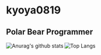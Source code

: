 # kyoya0819

## Polar Bear Programmer

<a href="https://github.com/anuraghazra/github-readme-stats">
  <img src="https://github-readme-stats.vercel.app/api?username=kyoya0819&show_icons=true&count_private=true" alt="Anurag's github stats" align="left" />
</a>
<a href="https://github.com/anuraghazra/github-readme-stats">
  <img src="https://github-readme-stats.vercel.app/api/top-langs/?username=kyoya0819" alt="Top Langs" align="left" />
</a>
